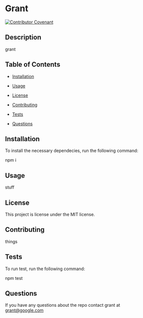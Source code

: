 
# Grant
[![Contributor Covenant](https://img.shields.io/badge/Contributor%20Covenant-v2.0%20adopted-ff69b4.svg)](code_of_conduct.md)

## Description
grant

## Table of Contents

* [Installation](#installation)

* [Usage](#usage)

* [License](#license)

* [Contributing](#contributing)

* [Tests](#tests)

* [Questions](#questions)

## Installation

To install the necessary dependecies, run the following command:

npm i

## Usage

stuff

## License

This project is license under the MIT license.

## Contributing

things

## Tests

To run test, run the following command:

npm test

## Questions

If you have any questions about the repo contact grant at grant@google.com

